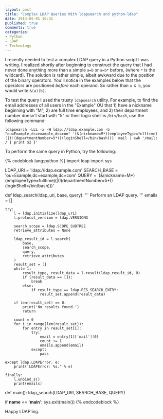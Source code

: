 ```yaml
---
layout: post
title: "Complex LDAP Queries With ldapsearch and python-ldap"
date: 2014-06-01 16:31
published: true
comments: true
categories: 
- Python
- LDAP
- Technology
---
```


I recently needed to test a complex LDAP query in a Python script I was writing. I realized shortly after beginning to construct the query that I had never done anything more than a simple `a=b` or `a=b*` before, (where `*` is the wildcard). The solution is rather simple, albeit awkward due to the position of the binary operators. You'll notice in the examples below that the operators are positioned _before_ each operand. So rather than `a & b`, you would write `&(a)(b)`.

To test the query I used the trusty `ldapsearch` utility. For example, to find the email addresses of all users in the "Example" OU that 1) have a nickname beginning with "M", 2) are full time employees, and 3) their department number doesn't start with "5" _or_ their login shell is `/bin/bash`, use the following command:

`ldapsearch -LLL -x -H ldap://ldap.example.com -b "ou=Example,dc=example,dc=com" '(&(nickname=M*)(employeeType=fulltime)(|(!(departmentNumber=5*))(loginShell=/bin/bash)))' mail | awk '/mail: / { print $2 }'`

To perform the same query in Python, try the following:

{% codeblock lang:python %}
import ldap
import sys
 
LDAP_URI = 'ldap://ldap.example.com'
SEARCH_BASE = 'ou=Example,dc=example,dc=com'
QUERY = '(&(nickname=M*)(employeeType=fulltime)(|(!(departmentNumber=5*))(loginShell=/bin/bash)))'
 
 
def ldap_search(ldap_uri, base, query):
  '''
  Perform an LDAP query.
  '''
    emails = []
 
    try:
        l = ldap.initialize(ldap_uri)
        l.protocol_version = ldap.VERSION3
 
        search_scope = ldap.SCOPE_SUBTREE
        retrieve_attributes = None
 
        ldap_result_id = l.search(
            base,
            search_scope,
            query,
            retrieve_attributes
        )
        result_set = []
        while 1:
            result_type, result_data = l.result(ldap_result_id, 0)
            if (result_data == []):
                break
            else:
                if result_type == ldap.RES_SEARCH_ENTRY:
                    result_set.append(result_data)
 
        if len(result_set) == 0:
            print('No results found.')
            return
 
        count = 0
        for i in range(len(result_set)):
            for entry in result_set[i]:
                try:
                    email = entry[1]['mail'][0]
                    count += 1
                    emails.append(email)
                except:
                    pass
 
    except ldap.LDAPError, e:
        print('LDAPError: %s.' % e)
 
    finally:
        l.unbind_s()
        print(emails)
 
 
def main():
    ldap_search(LDAP_URI, SEARCH_BASE, QUERY)
 
 
if __name__ == '__main__':
    sys.exit(main())
{% endcodeblock %}

Happy LDAP'ing.
